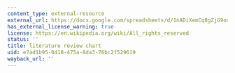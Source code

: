 ```yaml
---
content_type: external-resource
external_url: https://docs.google.com/spreadsheets/d/1nADiXemCq8gZjG9ouV7G0h10HOlsgObUaLUbYnKKfvg/edit#gid=0
has_external_license_warning: true
license: https://en.wikipedia.org/wiki/All_rights_reserved
status: ''
title: literature review chart
uid: e7ad1b95-0418-475a-8da3-76bc2f529619
wayback_url: ''
---
```


